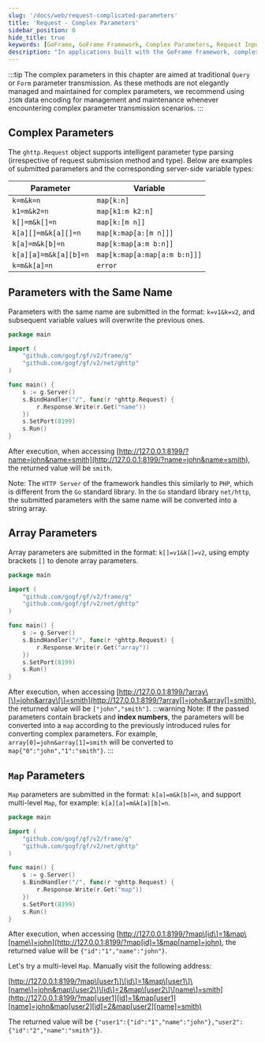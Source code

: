 ```yaml
---
slug: '/docs/web/request-complicated-parameters'
title: 'Request - Complex Parameters'
sidebar_position: 0
hide_title: true
keywords: [GoFrame, GoFrame Framework, Complex Parameters, Request Input, Query Parameters, Form Parameters, JSON Data, HTTP Server, Array Parameters, Map Parameters]
description: "In applications built with the GoFrame framework, complex parameter transmission is achieved through Query or Form parameters. The document details the submission formats and server-side parsing methods for parameters with the same name, array parameters, and Map parameters, along with code examples. It is recommended to manage and maintain complex parameter transmission using JSON data encoding whenever possible."
---
```

:::tip
The complex parameters in this chapter are aimed at traditional `Query` or `Form` parameter transmission. As these methods are not elegantly managed and maintained for complex parameters, we recommend using `JSON` data encoding for management and maintenance whenever encountering complex parameter transmission scenarios.
:::
## Complex Parameters

The `ghttp.Request` object supports intelligent parameter type parsing (irrespective of request submission method and type). Below are examples of submitted parameters and the corresponding server-side variable types:

| Parameter | Variable |
| --- | --- |
| `k=m&k=n` | `map[k:n]` |
| `k1=m&k2=n` | `map[k1:m k2:n]` |
| `k[]=m&k[]=n` | `map[k:[m n]]` |
| `k[a][]=m&k[a][]=n` | `map[k:map[a:[m n]]]` |
| `k[a]=m&k[b]=n` | `map[k:map[a:m b:n]]` |
| `k[a][a]=m&k[a][b]=n` | `map[k:map[a:map[a:m b:n]]]` |
| `k=m&k[a]=n` | `error` |

## Parameters with the Same Name

Parameters with the same name are submitted in the format: `k=v1&k=v2`, and subsequent variable values will overwrite the previous ones.

```go
package main

import (
    "github.com/gogf/gf/v2/frame/g"
    "github.com/gogf/gf/v2/net/ghttp"
)

func main() {
    s := g.Server()
    s.BindHandler("/", func(r *ghttp.Request) {
        r.Response.Write(r.Get("name"))
    })
    s.SetPort(8199)
    s.Run()
}
```

After execution, when accessing [http://127.0.0.1:8199/?name=john&name=smith](http://127.0.0.1:8199/?name=john&name=smith), the returned value will be `smith`.

Note: The `HTTP Server` of the framework handles this similarly to `PHP`, which is different from the `Go` standard library. In the `Go` standard library `net/http`, the submitted parameters with the same name will be converted into a string array.

## Array Parameters

Array parameters are submitted in the format: `k[]=v1&k[]=v2`, using empty brackets `[]` to denote array parameters.

```go
package main

import (
    "github.com/gogf/gf/v2/frame/g"
    "github.com/gogf/gf/v2/net/ghttp"
)

func main() {
    s := g.Server()
    s.BindHandler("/", func(r *ghttp.Request) {
        r.Response.Write(r.Get("array"))
    })
    s.SetPort(8199)
    s.Run()
}
```

After execution, when accessing [http://127.0.0.1:8199/?array\[\]=john&array\[\]=smith](http://127.0.0.1:8199/?array[]=john&array[]=smith), the returned value will be `["john","smith"]`.
:::warning
Note: If the passed parameters contain brackets and **index numbers**, the parameters will be converted into a `map` according to the previously introduced rules for converting complex parameters. For example, `array[0]=john&array[1]=smith` will be converted to `map{"0":"john","1":"smith"}`.
:::
## `Map` Parameters

`Map` parameters are submitted in the format: `k[a]=m&k[b]=n`, and support multi-level `Map`, for example: `k[a][a]=m&k[a][b]=n`.

```go
package main

import (
    "github.com/gogf/gf/v2/frame/g"
    "github.com/gogf/gf/v2/net/ghttp"
)

func main() {
    s := g.Server()
    s.BindHandler("/", func(r *ghttp.Request) {
        r.Response.Write(r.Get("map"))
    })
    s.SetPort(8199)
    s.Run()
}
```

After execution, when accessing [http://127.0.0.1:8199/?map\[id\]=1&map\[name\]=john](http://127.0.0.1:8199/?map[id]=1&map[name]=john), the returned value will be `{"id":"1","name":"john"}`.

Let's try a multi-level `Map`. Manually visit the following address:

[http://127.0.0.1:8199/?map\[user1\]\[id\]=1&map\[user1\]\[name\]=john&map\[user2\]\[id\]=2&map\[user2\]\[name\]=smith](http://127.0.0.1:8199/?map[user1][id]=1&map[user1][name]=john&map[user2][id]=2&map[user2][name]=smith)

The returned value will be `{"user1":{"id":"1","name":"john"},"user2":{"id":"2","name":"smith"}}`.